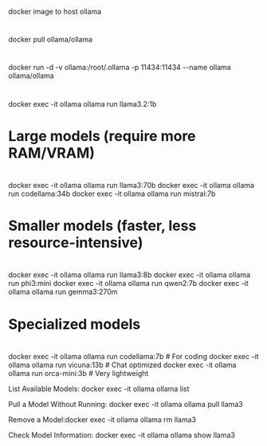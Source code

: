 docker image to host ollama
#
docker pull ollama/ollama
#
docker run -d -v ollama:/root/.ollama -p 11434:11434 --name ollama ollama/ollama
#
docker exec -it ollama ollama run llama3.2:1b

# Large models (require more RAM/VRAM)
#
docker exec -it ollama ollama run llama3:70b
docker exec -it ollama ollama run codellama:34b
docker exec -it ollama ollama run mistral:7b

# Smaller models (faster, less resource-intensive)
#
docker exec -it ollama ollama run llama3:8b
docker exec -it ollama ollama run phi3:mini
docker exec -it ollama ollama run qwen2:7b
docker exec -it ollama ollama run gemma3:270m


# Specialized models
#
docker exec -it ollama ollama run codellama:7b    # For coding
docker exec -it ollama ollama run vicuna:13b      # Chat optimized
docker exec -it ollama ollama run orca-mini:3b   # Very lightweight

List Available Models: docker exec -it ollama ollama list

Pull a Model Without Running: docker exec -it ollama ollama pull llama3

Remove a Model:docker exec -it ollama ollama rm llama3

Check Model Information: docker exec -it ollama ollama show llama3

